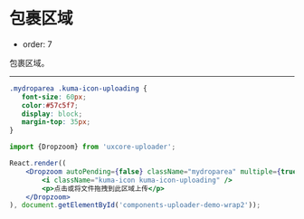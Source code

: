 #  包裹区域

- order: 7

包裹区域。

---

<style>
.mydroparea .kuma-icon-uploading {
   font-size: 60px;
   color:#57c5f7;
   display: block;
   margin-top: 35px;
}
</style>

```css
.mydroparea .kuma-icon-uploading {
   font-size: 60px;
   color:#57c5f7;
   display: block;
   margin-top: 35px;
}
```

````jsx
import {Dropzoom} from 'uxcore-uploader';

React.render((
    <Dropzoom autoPending={false} className="mydroparea" multiple={true} queueCapcity={20} name='file' url='http://test.yanbingbing.com/upload.php'>
        <i className="kuma-icon kuma-icon-uploading" />
        <p>点击或将文件拖拽到此区域上传</p>
    </Dropzoom>
), document.getElementById('components-uploader-demo-wrap2'));
````
